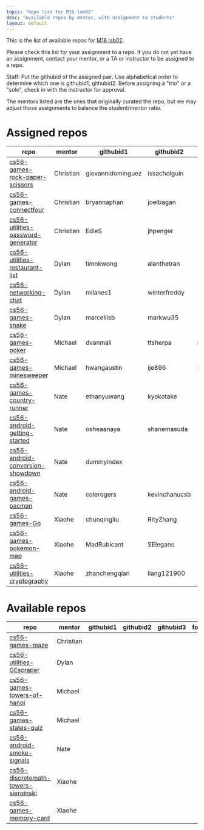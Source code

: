 ```yaml
---
topic: "Repo list for M16 lab02"
desc: "Available repos by mentor, with assignment to students"
layout: default
---
```


This is the list of available repos for [M16 lab02](/lab/lab02).

Please check this list for your assignment to a repo.   If you do not yet have an assignment, 
contact your mentor, or a TA or instructor to be assigned to a repo.

Staff: Put the githubid of the assigned pair.   Use alphabetical order to determine which one is githubid1, githubid2.  Before assigning
a "trio" or a "solo", check in with the instructor for approval.

The mentors listed are the ones that originally curated the repo, but we may adjust those assignments to balance the student/mentor
ratio.

# Assigned repos

| repo | mentor | githubid1 | githubid2 | githubid3 | fork | feedback |
|------|--------|-----------|-----------|-----------|------|----------|
| [cs56-games-rock-paper-scissors](https://github.com/UCSB-CS56-Projects/cs56-games-rock-paper-scissors) | Christian | giovannidominguez   |  issacholguin |    | [fork](https://github.com/giovannidominguez/cs56-games-rock-paper-scissors) | [feedback](https://github.com/UCSB-CS56-M16/FEEDBACK_giovannidominguez_issacholguin) |
| [cs56-games-connectfour](https://github.com/UCSB-CS56-Projects/cs56-games-connectfour) | Christian | bryannaphan |  joelbagan |    | [fork](https://github.com/bryannaphan/cs56-games-connectfour) | [feedback](https://github.com/UCSB-CS56-M16/FEEDBACK_bryannaphan_joelbagan) |
| [cs56-utilities-password-generator](https://github.com/UCSB-CS56-Projects/cs56-utilities-password-generator) | Christian |  EdieS  |  jhpenger  |    | [fork](https://github.com/EdieS/cs56-utilities-password-generator) | [feedback](https://github.com/UCSB-CS56-M16/FEEDBACK_EdieS_jhpenger) |
| [cs56-utilities-restaurant-list](https://github.com/UCSB-CS56-Projects/cs56-utilities-restaurant-list) | Dylan | timnkwong |  alanthetran |   | [fork](https://github.com/timnkwong/cs56-utilities-restaurant-list)  | [feedback](https://github.com/UCSB-CS56-M16/FEEDBACK_alanthetran_timnkwong) |
| [cs56-networking-chat](https://github.com/UCSB-CS56-Projects/cs56-networking-chat) | Dylan |  milanes1  | winterfreddy |    | [fork](https://github.com/winterfreddy/cs56-networking-chat)  | [feedback](https://github.com/UCSB-CS56-M16/FEEDBACK_milanes1_winterfreddy) |
| [cs56-games-snake](https://github.com/UCSB-CS56-Projects/cs56-games-snake) | Dylan | marcellisb | markwu35 | | [fork](https://github.com/markwu35/cs56-games-snake)  | [feedback](https://github.com/UCSB-CS56-M16/FEEDBACK_marcellisb_markwu35) |
| [cs56-games-poker](https://github.com/UCSB-CS56-Projects/cs56-games-poker) | Michael |  dvanmali  |  ttsherpa   |  atyuen  | [fork](https://github.com/dvanmali/cs56-games-poker) |   [feedback](https://github.com/UCSB-CS56-M16/FEEDBACK_atyuen_dvanmali_ttsherpa) |
| [cs56-games-minesweeper](https://github.com/UCSB-CS56-Projects/cs56-games-minesweeper) | Michael  | hwangaustin   | ije896   |  saisrimat96  | [fork](https://github.com/hwangaustin/cs56-games-minesweeper) |   [feedback](https://github.com/UCSB-CS56-M16/FEEDBACK_hwangaustin_ije896_saisrimat96) |
| [cs56-games-country-runner](https://github.com/UCSB-CS56-Projects/cs56-games-country-runner) | Nate  |  ethanyuwang  |  kyokotake  |    | [fork](https://github.com/ethanyuwang/cs56-games-country-runner) |  [feedback](https://github.com/UCSB-CS56-M16/FEEDBACK_ethanyuwang_kyokotake) |
| [cs56-android-getting-started](https://github.com/UCSB-CS56-Projects/cs56-android-getting-started) | Nate | osheaanaya  |  shanemasuda |   | [fork](https://github.com/osheaanaya/cs56-android-getting-started) |   [feedback]() |
| [cs56-android-conversion-showdown](https://github.com/UCSB-CS56-Projects/cs56-android-conversion-showdown) | Nate | dummyindex   |    |    | [fork](https://github.com/dummyindex/cs56-android-conversion-showdown) |   [feedback]() |
| [cs56-android-games-pacman](https://github.com/UCSB-CS56-Projects/cs56-android-games-pacman) | Nate | colerogers   | kevinchanucsb     |    | [fork](https://github.com/colerogers/cs56-android-games-pacman) | [feedback]() |
| [cs56-games-Go](https://github.com/UCSB-CS56-Projects/cs56-games-Go) | Xiaohe | chunqingliu | RityZhang  |  | [fork](https://github.com/chunqingliu/cs56-games-Go) | [feedback]() |
| [cs56-games-pokemon-map](https://github.com/UCSB-CS56-Projects/cs56-games-pokemon-map) | Xiaohe | MadRubicant  |  SElegans  |  | [fork](https://github.com/MadRubicant/cs56-games-pokemon-map) | [feedback]() |
| [cs56-utilities-cryptography](https://github.com/UCSB-CS56-Projects/cs56-utilities-cryptography) | Xiaohe | zhanchengqian | liang121900  |   | [fork](https://github.com/zhanchengqian/cs56-utilities-cryptography) | [feedback]() |

# Available repos

| repo | mentor | githubid1 | githubid2 | githubid3 | fork |
|------|--------|-----------|-----------|-----------|------|
| [cs56-games-maze](https://github.com/UCSB-CS56-Projects/cs56-games-maze) | Christian |    |    |    | 
| [cs56-utilities-GEscraper](https://github.com/UCSB-CS56-Projects/cs56-utilities-GEscraper) | Dylan |    |    |    | 
| [cs56-games-towers-of-hanoi](https://github.com/UCSB-CS56-Projects/cs56-games-towers-of-hanoi) | Michael  |    |    |  |
| [cs56-games-states-quiz](https://github.com/UCSB-CS56-Projects/cs56-games-states-quiz) | Michael  |    |    |    | 
| [cs56-android-smoke-signals](https://github.com/UCSB-CS56-Projects/cs56-android-smoke-signals) | Nate |    |    |    | 
| [cs56-discretemath-towers-sierpinski](https://github.com/UCSB-CS56-Projects/cs56-discretemath-towers-sierpinski) | Xiaohe |    |    |    | 
| [cs56-games-memory-card](https://github.com/UCSB-CS56-Projects/cs56-games-memory-card) | Xiaohe |    |    |    | 


<div style="display:none;">

For convenience, if you are viewing the .md source in github while editing, here are links that take you directly to
* web version of this page: [UCSB-CS56-M16.github.io/lab02/repo_list](http://UCSB-CS56-M16.github.io/lab/lab02/repo_list)
* web version of lab02: [UCSB-CS56-M16.github.io/lab02](http://UCSB-CS56-M16.github.io/lab/lab02)
</div>
